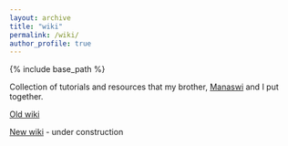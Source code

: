 ```yaml
---
layout: archive
title: "wiki"
permalink: /wiki/
author_profile: true
---
```


{% include base_path %}

Collection of tutorials and resources that my brother, [Manaswi](https://krishnamanaswid.github.io) and I put together.

[Old wiki](https://sites.google.com/site/wikitmwiki)

[New wiki](https://tejaswid.github.io/wikitm) - under construction